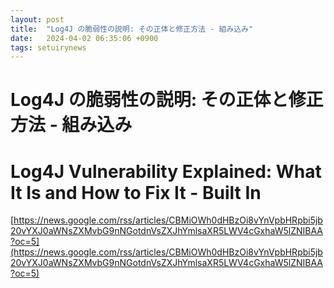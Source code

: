 ```yaml
---
layout: post
title:  "Log4J の脆弱性の説明: その正体と修正方法 - 組み込み"
date:   2024-04-02 06:35:06 +0900
tags: setuirynews 
---
```


# Log4J の脆弱性の説明: その正体と修正方法 - 組み込み



# Log4J Vulnerability Explained: What It Is and How to Fix It - Built In

[https://news.google.com/rss/articles/CBMiOWh0dHBzOi8vYnVpbHRpbi5jb20vYXJ0aWNsZXMvbG9nNGotdnVsZXJhYmlsaXR5LWV4cGxhaW5lZNIBAA?oc=5](https://news.google.com/rss/articles/CBMiOWh0dHBzOi8vYnVpbHRpbi5jb20vYXJ0aWNsZXMvbG9nNGotdnVsZXJhYmlsaXR5LWV4cGxhaW5lZNIBAA?oc=5)

